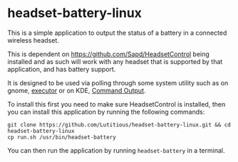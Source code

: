 # headset-battery-linux
This is a simple application to output the status of a battery in a connected wireless headset.

This is dependent on https://github.com/Sapd/HeadsetControl being installed and as such will work with any headset that is supported by that application, and has battery support.

It is designed to be used via polling through some system utility such as on gnome, [executor](https://extensions.gnome.org/extension/2932/executor/) or on KDE, [Command Output](https://github.com/Zren/plasma-applet-commandoutput).

To install this first you need to make sure HeadsetControl is installed, then you can install this application by running the following commands:

    git clone https://github.com/Lutitious/headset-battery-linux.git && cd headset-battery-linux
    cp run.sh /usr/bin/headset-battery

You can then run the application by running `headset-battery` in a terminal.